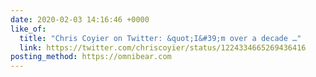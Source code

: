 ```yaml
---
date: 2020-02-03 14:16:46 +0000
like_of:
  title: "Chris Coyier on Twitter: &quot;I&#39;m over a decade …"
  link: https://twitter.com/chriscoyier/status/1224334665269436416
posting_method: https://omnibear.com
---
```

